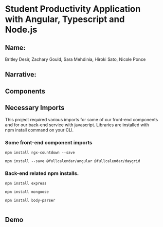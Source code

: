 # Student Productivity Application with Angular, Typescript and Node.js

## Name:

Britley Desir, Zachary Gould, Sara Mehdinia, Hiroki Sato, Nicole Ponce

## Narrative:


## Components

## Necessary Imports
This project required various imports for some of our front-end components and for our back-end service with javascript. Libraries are installed with npm install command on your CLI.
### Some front-end component imports

```
npm install ngx-countdown --save
```
```
npm install --save @fullcalendar/angular @fullcalendar/daygrid
```

### Back-end related npm installs.

```
npm install express
```
```
npm install mongoose
```
```
npm install body-parser
```
```

```


## Demo



